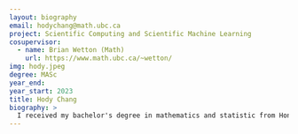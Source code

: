 ```yaml
---
layout: biography
email: hodychang@math.ubc.ca
project: Scientific Computing and Scientific Machine Learning
cosupervisor: 
  - name: Brian Wetton (Math)
    url: https://www.math.ubc.ca/~wetton/
img: hody.jpeg
degree: MASc
year_end: 
year_start: 2023
title: Hody Chang
biography: >
  I received my bachelor's degree in mathematics and statistic from Hong Kong Baptist University. My current research interest includes Scientific Computing and Scientific Machine Learning. In my free time, I enjoy boardgame and cooking.
---
```

